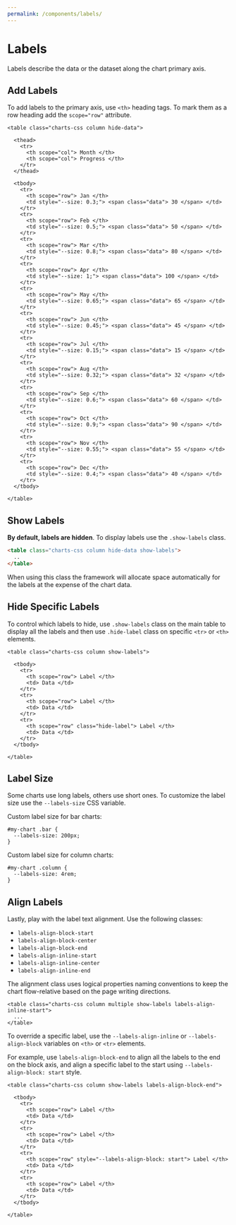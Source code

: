 ```yaml
---
permalink: /components/labels/
---
```


# Labels

Labels describe the data or the dataset along the chart primary axis.

## Add Labels

To add labels to the primary axis, use `<th>` heading tags. To mark them as a row heading add the `scope="row"` attribute.

```html{12,16,20,24,28,32,36,40,44,48,52,56}
<table class="charts-css column hide-data">

  <thead>
    <tr>
      <th scope="col"> Month </th>
      <th scope="col"> Progress </th>
    </tr>
  </thead>

  <tbody>
    <tr>
      <th scope="row"> Jan </th>
      <td style="--size: 0.3;"> <span class="data"> 30 </span> </td>
    </tr>
    <tr>
      <th scope="row"> Feb </th>
      <td style="--size: 0.5;"> <span class="data"> 50 </span> </td>
    </tr>
    <tr>
      <th scope="row"> Mar </th>
      <td style="--size: 0.8;"> <span class="data"> 80 </span> </td>
    </tr>
    <tr>
      <th scope="row"> Apr </th>
      <td style="--size: 1;"> <span class="data"> 100 </span> </td>
    </tr>
    <tr>
      <th scope="row"> May </th>
      <td style="--size: 0.65;"> <span class="data"> 65 </span> </td>
    </tr>
    <tr>
      <th scope="row"> Jun </th>
      <td style="--size: 0.45;"> <span class="data"> 45 </span> </td>
    </tr>
    <tr>
      <th scope="row"> Jul </th>
      <td style="--size: 0.15;"> <span class="data"> 15 </span> </td>
    </tr>
    <tr>
      <th scope="row"> Aug </th>
      <td style="--size: 0.32;"> <span class="data"> 32 </span> </td>
    </tr>
    <tr>
      <th scope="row"> Sep </th>
      <td style="--size: 0.6;"> <span class="data"> 60 </span> </td>
    </tr>
    <tr>
      <th scope="row"> Oct </th>
      <td style="--size: 0.9;"> <span class="data"> 90 </span> </td>
    </tr>
    <tr>
      <th scope="row"> Nov </th>
      <td style="--size: 0.55;"> <span class="data"> 55 </span> </td>
    </tr>
    <tr>
      <th scope="row"> Dec </th>
      <td style="--size: 0.4;"> <span class="data"> 40 </span> </td>
    </tr>
  </tbody>

</table>
```

<code-example code-example-id="labels-example-1">
<template v-slot:css-code>
#labels-example-1 {
  width: 100%;
  max-width: 600px;
  margin: 0 auto;
}
</template>
<template v-slot:html-code>
<div id="labels-example-1">
  <table class="charts-css column hide-data">
    <caption> Labels Example #1 </caption>
    <thead>
      <tr>
        <th scope="col"> Month </th>
        <th scope="col"> Progress </th>
      </tr>
    </thead>
    <tbody>
      <tr>
        <th scope="row"> Jan </th>
        <td style="--size: 0.3;"> <span class="data"> 30 </span> </td>
      </tr>
      <tr>
        <th scope="row"> Feb </th>
        <td style="--size: 0.5;"> <span class="data"> 50 </span> </td>
      </tr>
      <tr>
        <th scope="row"> Mar </th>
        <td style="--size: 0.8;"> <span class="data"> 80 </span> </td>
      </tr>
      <tr>
        <th scope="row"> Apr </th>
        <td style="--size: 1;"> <span class="data"> 100 </span> </td>
      </tr>
      <tr>
        <th scope="row"> May </th>
        <td style="--size: 0.65;"> <span class="data"> 65 </span> </td>
      </tr>
      <tr>
        <th scope="row"> Jun </th>
        <td style="--size: 0.45;"> <span class="data"> 45 </span> </td>
      </tr>
      <tr>
        <th scope="row"> Jul </th>
        <td style="--size: 0.15;"> <span class="data"> 15 </span> </td>
      </tr>
      <tr>
        <th scope="row"> Aug </th>
        <td style="--size: 0.32;"> <span class="data"> 32 </span> </td>
      </tr>
      <tr>
        <th scope="row"> Sep </th>
        <td style="--size: 0.6;"> <span class="data"> 60 </span> </td>
      </tr>
      <tr>
        <th scope="row"> Oct </th>
        <td style="--size: 0.9;"> <span class="data"> 90 </span> </td>
      </tr>
      <tr>
        <th scope="row"> Nov </th>
        <td style="--size: 0.55;"> <span class="data"> 55 </span> </td>
      </tr>
      <tr>
        <th scope="row"> Dec </th>
        <td style="--size: 0.4;"> <span class="data"> 40 </span> </td>
      </tr>
    </tbody>
  </table>
</div>
</template>
</code-example>

## Show Labels

**By default, labels are hidden**. To display labels use the `.show-labels` class.

```html
<table class="charts-css column hide-data show-labels">
  ..
</table>
```

<code-example code-example-id="labels-example-2">
<template v-slot:css-code>
#labels-example-2 {
  width: 100%;
  max-width: 600px;
  margin: 0 auto;
}
</template>
<template v-slot:html-code>
<div id="labels-example-2">
  <table class="charts-css column hide-data show-labels">
    <caption> Labels Example #2 </caption>
    <thead>
      <tr>
        <th scope="col"> Month </th>
        <th scope="col"> Progress </th>
      </tr>
    </thead>
    <tbody>
      <tr>
        <th scope="row"> Jan </th>
        <td style="--size: 0.3;"> <span class="data"> 30 </span> </td>
      </tr>
      <tr>
        <th scope="row"> Feb </th>
        <td style="--size: 0.5;"> <span class="data"> 50 </span> </td>
      </tr>
      <tr>
        <th scope="row"> Mar </th>
        <td style="--size: 0.8;"> <span class="data"> 80 </span> </td>
      </tr>
      <tr>
        <th scope="row"> Apr </th>
        <td style="--size: 1;"> <span class="data"> 100 </span> </td>
      </tr>
      <tr>
        <th scope="row"> May </th>
        <td style="--size: 0.65;"> <span class="data"> 65 </span> </td>
      </tr>
      <tr>
        <th scope="row"> Jun </th>
        <td style="--size: 0.45;"> <span class="data"> 45 </span> </td>
      </tr>
      <tr>
        <th scope="row"> Jul </th>
        <td style="--size: 0.15;"> <span class="data"> 15 </span> </td>
      </tr>
      <tr>
        <th scope="row"> Aug </th>
        <td style="--size: 0.32;"> <span class="data"> 32 </span> </td>
      </tr>
      <tr>
        <th scope="row"> Sep </th>
        <td style="--size: 0.6;"> <span class="data"> 60 </span> </td>
      </tr>
      <tr>
        <th scope="row"> Oct </th>
        <td style="--size: 0.9;"> <span class="data"> 90 </span> </td>
      </tr>
      <tr>
        <th scope="row"> Nov </th>
        <td style="--size: 0.55;"> <span class="data"> 55 </span> </td>
      </tr>
      <tr>
        <th scope="row"> Dec </th>
        <td style="--size: 0.4;"> <span class="data"> 40 </span> </td>
      </tr>
    </tbody>
  </table>
</div>
</template>
</code-example>

When using this class the framework will allocate space automatically for the labels at the expense of the chart data.

## Hide Specific Labels

To control which labels to hide, use `.show-labels` class on the main table to display all the labels and then use `.hide-label` class on specific `<tr>` or `<th>` elements.

```html{1,13}
<table class="charts-css column show-labels">

  <tbody>
    <tr>
      <th scope="row"> Label </th>
      <td> Data </td>
    </tr>
    <tr>
      <th scope="row"> Label </th>
      <td> Data </td>
    </tr>
    <tr>
      <th scope="row" class="hide-label"> Label </th>
      <td> Data </td>
    </tr>
  </tbody>

</table>
```

<code-example code-example-id="labels-example-3">
<template v-slot:css-code>
#labels-example-3 {
  width: 100%;
  max-width: 600px;
  margin: 0 auto;
}
</template>
<template v-slot:html-code>
<div id="labels-example-3">
  <table class="charts-css column hide-data show-labels">
    <caption> Labels Example #3 </caption>
    <thead>
      <tr>
        <th scope="col"> Month </th>
        <th scope="col"> Progress </th>
      </tr>
    </thead>
    <tbody>
      <tr class="hide-label">
        <th scope="row"> Jan </th>
        <td style="--size: 0.3;"> <span class="data"> 30 </span> </td>
      </tr>
      <tr>
        <th scope="row"> Feb </th>
        <td style="--size: 0.5;"> <span class="data"> 50 </span> </td>
      </tr>
      <tr class="hide-label">
        <th scope="row"> Mar </th>
        <td style="--size: 0.8;"> <span class="data"> 80 </span> </td>
      </tr>
      <tr>
        <th scope="row"> Apr </th>
        <td style="--size: 1;"> <span class="data"> 100 </span> </td>
      </tr>
      <tr class="hide-label">
        <th scope="row"> May </th>
        <td style="--size: 0.65;"> <span class="data"> 65 </span> </td>
      </tr>
      <tr>
        <th scope="row"> Jun </th>
        <td style="--size: 0.45;"> <span class="data"> 45 </span> </td>
      </tr>
      <tr class="hide-label">
        <th scope="row"> Jul </th>
        <td style="--size: 0.15;"> <span class="data"> 15 </span> </td>
      </tr>
      <tr>
        <th scope="row"> Aug </th>
        <td style="--size: 0.32;"> <span class="data"> 32 </span> </td>
      </tr>
      <tr class="hide-label">
        <th scope="row"> Sep </th>
        <td style="--size: 0.6;"> <span class="data"> 60 </span> </td>
      </tr>
      <tr>
        <th scope="row"> Oct </th>
        <td style="--size: 0.9;"> <span class="data"> 90 </span> </td>
      </tr>
      <tr class="hide-label">
        <th scope="row"> Nov </th>
        <td style="--size: 0.55;"> <span class="data"> 55 </span> </td>
      </tr>
      <tr>
        <th scope="row"> Dec </th>
        <td style="--size: 0.4;"> <span class="data"> 40 </span> </td>
      </tr>
    </tbody>
  </table>
</div>
</template>
</code-example>

## Label Size

Some charts use long labels, others use short ones. To customize the label size use the `--labels-size` CSS variable.

Custom label size for bar charts:

```css{2}
#my-chart .bar {
  --labels-size: 200px;
}
```

Custom label size for column charts:

```css{2}
#my-chart .column {
  --labels-size: 4rem;
}
```

<code-example code-example-id="labels-example-4">
<template v-slot:css-code>
#labels-example-4 {
  width: 100%;
  max-width: 500px;
  margin: 0 auto;
}
#labels-example-4 .column {
  --labels-size: 4rem;
}
#labels-example-4 .column th {
  background-color: #f6f6f6;
}
.sun {
  box-sizing: border-box;
  position: relative;
  display: block;
  width: 24px;
  height: 24px;
  background:
    linear-gradient(to bottom, currentColor 4px,transparent 0) no-repeat 5px -6px/2px 6px,
    linear-gradient(to bottom, currentColor 4px,transparent 0) no-repeat 5px 14px/2px 6px,
    linear-gradient(to bottom, currentColor 4px,transparent 0) no-repeat -8px 5px/6px 2px,
    linear-gradient(to bottom, currentColor 4px,transparent 0) no-repeat 14px 5px/6px 2px;
  border-radius: 100px;
  box-shadow: inset 0 0 0 2px;
  border: 6px solid transparent;
}
.sun::after,
.sun::before {
  content: "";
  display: block;
  box-sizing: border-box;
  position: absolute;
  width: 24px;
  height: 2px;
  border-right: 4px solid;
  border-left: 4px solid;
  left: -6px;
  top: 5px;
}
.sun::before {
  transform: rotate(-45deg);
}
.sun::after {
  transform: rotate(45deg);
}
.cloud {
    box-sizing: border-box;
    position: relative;
    display: block;
    width: 8px;
    height: 2px;
    background: currentColor;
    margin-bottom: 4px;
    margin-top: 20px;
}
.cloud::after,
.cloud::before {
    content: "";
    display: block;
    position: absolute;
    border: 2px solid;
    box-sizing: border-box;
    bottom: 0;
}
.cloud::before {
    border-top-left-radius: 100px;
    border-bottom-left-radius: 100px;
    border-right: 0;
    left: -6px;
    width: 7px;
    height: 12px;
}
.cloud::after {
    width: 16px;
    height: 16px;
    border-radius: 100px;
    border-left-color: transparent;
    right: -8px;
    transform: rotate(-45deg);
}
</template>
<template v-slot:html-code>
<div id="labels-example-4">
  <table class="charts-css column show-labels">
    <caption> Labels Example #4 </caption>
    <thead>
      <tr>
        <th scope="col"> Day </th>
        <th scope="col"> Forecast </th>
      </tr>
    </thead>
    <tbody>
      <tr>
        <th scope="row"> Mon <br><div class="sun"></div> </th>
        <td style="--size: calc(28 / 30);"> <span class="data"> 28° </span> </td>
      </tr>
      <tr>
        <th scope="row"> Tue <div class="sun"></div> </th>
        <td style="--size: calc(25 / 30);"> <span class="data"> 25° </span> </td>
      </tr>
      <tr>
        <th scope="row"> Wed <div class="sun"></div> </th>
        <td style="--size: calc(23 / 30);"> <span class="data"> 23° </span> </td>
      </tr>
      <tr>
        <th scope="row"> Thu <div class="cloud"></div> </th>
        <td style="--size: calc(16 / 30);"> <span class="data"> 16° </span> </td>
      </tr>
      <tr>
        <th scope="row"> Fri <div class="cloud"></div> </th>
        <td style="--size: calc(14 / 30);"> <span class="data"> 14° </span> </td>
      </tr>
      <tr>
        <th scope="row"> Sat <div class="cloud"></div> </th>
        <td style="--size: calc(18 / 30);"> <span class="data"> 18° </span> </td>
      </tr>
      <tr>
        <th scope="row"> Sun <div class="sun"></div> </th>
        <td style="--size: calc(22 / 30);"> <span class="data"> 22° </span> </td>
      </tr>
    </tbody>
  </table>
</div>
</template>
</code-example>

## Align Labels

Lastly, play with the label text alignment. Use the following classes:

* `labels-align-block-start`
* `labels-align-block-center`
* `labels-align-block-end`
* `labels-align-inline-start`
* `labels-align-inline-center`
* `labels-align-inline-end`

The alignment class uses logical properties naming conventions to keep the chart flow-relative based on the page writing directions.

```html{1,13}
<table class="charts-css column multiple show-labels labels-align-inline-start">
  ...
</table>
```

<code-example code-example-id="labels-example-5">
<template v-slot:css-code>
#labels-example-5 {
  width: 100%;
  max-width: 500px;
  margin: 0 auto;
}
</template>
<template v-slot:html-code>
<div id="labels-example-5">
  <table class="charts-css column multiple show-labels hide-data labels-align-inline-start">
    <caption> Labels Example #5 </caption>
    <thead>
      <tr>
        <th scope="col"> Year </th>
        <th scope="col"> Progress 1 </th>
        <th scope="col"> Progress 2 </th>
        <th scope="col"> Progress 3 </th>
        <th scope="col"> Progress 4 </th>
        <th scope="col"> Progress 5 </th>
      </tr>
    </thead>
    <tbody>
      <tr>
        <th scope="row"> 2010 </th>
        <td style="--size: 0.1;"> <span class="data"> 10 </span> </td>
        <td style="--size: 0.3;"> <span class="data"> 30 </span> </td>
        <td style="--size: 0.5;"> <span class="data"> 50 </span> </td>
        <td style="--size: 0.7;"> <span class="data"> 70 </span> </td>
        <td style="--size: 0.9;"> <span class="data"> 90 </span> </td>
      </tr>
      <tr>
        <th scope="row"> 2020 </th>
        <td style="--size: 0.2;"> <span class="data"> 20 </span> </td>
        <td style="--size: 0.4;"> <span class="data"> 40 </span> </td>
        <td style="--size: 0.6;"> <span class="data"> 60 </span> </td>
        <td style="--size: 0.8;"> <span class="data"> 80 </span> </td>
        <td style="--size: 1.0;"> <span class="data"> 100 </span> </td>
      </tr>
    </tbody>
  </table>
</div>
</template>
</code-example>

<code-example code-example-id="labels-example-6">
<template v-slot:css-code>
#labels-example-6 {
  width: 100%;
  max-width: 500px;
  margin: 0 auto;
}
</template>
<template v-slot:html-code>
<div id="labels-example-6">
  <table class="charts-css column multiple show-labels hide-data labels-align-inline-end">
    <caption> Labels Example #6 </caption>
    <thead>
      <tr>
        <th scope="col"> Year </th>
        <th scope="col"> Progress 1 </th>
        <th scope="col"> Progress 2 </th>
        <th scope="col"> Progress 3 </th>
        <th scope="col"> Progress 4 </th>
        <th scope="col"> Progress 5 </th>
      </tr>
    </thead>
    <tbody>
      <tr>
        <th scope="row"> 2010 </th>
        <td style="--size: 0.1;"> <span class="data"> 10 </span> </td>
        <td style="--size: 0.3;"> <span class="data"> 30 </span> </td>
        <td style="--size: 0.5;"> <span class="data"> 50 </span> </td>
        <td style="--size: 0.7;"> <span class="data"> 70 </span> </td>
        <td style="--size: 0.9;"> <span class="data"> 90 </span> </td>
      </tr>
      <tr>
        <th scope="row"> 2020 </th>
        <td style="--size: 0.2;"> <span class="data"> 20 </span> </td>
        <td style="--size: 0.4;"> <span class="data"> 40 </span> </td>
        <td style="--size: 0.6;"> <span class="data"> 60 </span> </td>
        <td style="--size: 0.8;"> <span class="data"> 80 </span> </td>
        <td style="--size: 1.0;"> <span class="data"> 100 </span> </td>
      </tr>
    </tbody>
  </table>
</div>
</template>
</code-example>

To override a specific label, use the `--labels-align-inline` or  `--labels-align-block` variables on `<th>` or `<tr>` elements.

For example, use `labels-align-block-end` to align all the labels to the end on the block axis, and align a specific label to the start using `--labels-align-block: start` style.

```html{1,13}
<table class="charts-css column show-labels labels-align-block-end">

  <tbody>
    <tr>
      <th scope="row"> Label </th>
      <td> Data </td>
    </tr>
    <tr>
      <th scope="row"> Label </th>
      <td> Data </td>
    </tr>
    <tr>
      <th scope="row" style="--labels-align-block: start"> Label </th>
      <td> Data </td>
    </tr>
    <tr>
      <th scope="row"> Label </th>
      <td> Data </td>
    </tr>
  </tbody>

</table>
```

<code-example code-example-id="labels-example-7">
<template v-slot:css-code>
#labels-example-7 {
  width: 100%;
  max-width: 600px;
  margin: 0 auto;
}
#labels-example-7 .column {
  --labels-size: 3rem;
}
#labels-example-7 .column th {
  background-color: rgba(255, 220, 200, 0.5);
}
</template>
<template v-slot:html-code>
<div id="labels-example-7">
  <table class="charts-css column hide-data show-labels labels-align-block-end">
    <caption> Labels Example #3 </caption>
    <thead>
      <tr>
        <th scope="col"> Month </th>
        <th scope="col"> Progress </th>
      </tr>
    </thead>
    <tbody>
      <tr>
        <th scope="row"> Jan </th>
        <td style="--size: 0.3;"> <span class="data"> 30 </span> </td>
      </tr>
      <tr>
        <th scope="row"> Feb </th>
        <td style="--size: 0.5;"> <span class="data"> 50 </span> </td>
      </tr>
      <tr>
        <th scope="row"> Mar </th>
        <td style="--size: 0.8;"> <span class="data"> 80 </span> </td>
      </tr>
      <tr>
        <th scope="row" style="--labels-align-block: start;"> Apr </th>
        <td style="--size: 1;"> <span class="data"> 100 </span> </td>
      </tr>
      <tr>
        <th scope="row"> May </th>
        <td style="--size: 0.65;"> <span class="data"> 65 </span> </td>
      </tr>
      <tr>
        <th scope="row"> Jun </th>
        <td style="--size: 0.45;"> <span class="data"> 45 </span> </td>
      </tr>
      <tr>
        <th scope="row"> Jul </th>
        <td style="--size: 0.15;"> <span class="data"> 15 </span> </td>
      </tr>
      <tr>
        <th scope="row"> Aug </th>
        <td style="--size: 0.32;"> <span class="data"> 32 </span> </td>
      </tr>
      <tr>
        <th scope="row"> Sep </th>
        <td style="--size: 0.6;"> <span class="data"> 60 </span> </td>
      </tr>
      <tr>
        <th scope="row" style="--labels-align-block: start;"> Oct </th>
        <td style="--size: 0.9;"> <span class="data"> 90 </span> </td>
      </tr>
      <tr>
        <th scope="row"> Nov </th>
        <td style="--size: 0.55;"> <span class="data"> 55 </span> </td>
      </tr>
      <tr>
        <th scope="row"> Dec </th>
        <td style="--size: 0.4;"> <span class="data"> 40 </span> </td>
      </tr>
    </tbody>
  </table>
</div>
</template>
</code-example>
